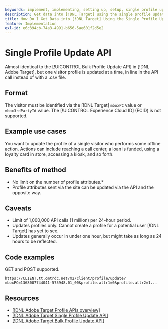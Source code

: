 ```yaml
---
keywords: implement, implementing, setting up, setup, single profile update
description: Get data into [!DNL Target] using the single profile update API.
title: How Do I Get Data into [!DNL Target] Using the Single Profile Update API?
feature: Implementation
exl-id: e6c394cb-74a3-4991-b656-5ae601f2d5e2
---
```

# Single Profile Update API

Almost identical to the [!UICONTROL Bulk Profile Update API] in [!DNL Adobe Target], but one visitor profile is updated at a time, in line in the API call instead of with a .csv file.

## Format

The visitor must be identified via the [!DNL Target] `mboxPC` value or `mbox3rdPartyId` value. The [!UICONTROL Experience Cloud ID] (ECID) is not supported.

## Example use cases

You want to update the profile of a single visitor who performs some offline action. Actions can include reaching a call center, a loan is funded, using a loyalty card in store, accessing a kiosk, and so forth.

## Benefits of method

* No limit on the number of profile attributes.*
* Profile attributes sent via the site can be updated via the API and the opposite way.

## Caveats

* Limit of 1,000,000 API calls (1 million) per 24-hour period.
* Updates profiles only. Cannot create a profile for a potential user [!DNL Target] has yet to see.
* Updates generally occur in under one hour, but might take as long as 24 hours to be reflected.

## Code examples

GET and POST supported. 

```
https://CLIENT.tt.omtrdc.net/m2/client/profile/update?mboxPC=1368007744041-575948.01_00&profile.attr1=0&profile.attr2=1...
```

## Resources

* [[!DNL Adobe Target Profile APIs overview]](/help/dev/administer/profile-api/profile-api-overview.md)
* [[!DNL Adobe Target Single Profile Update API]](/help/dev/administer/profile-api/profile-single-api.md)
* [[!DNL Adobe Target Bulk Profile Update API]](/help/dev/administer/profile-api/profile-bulk-api.md)
